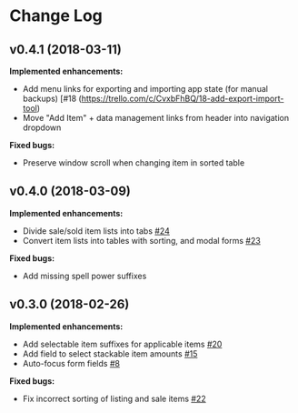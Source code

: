 # Change Log

## v0.4.1 (2018-03-11)

**Implemented enhancements:**

- Add menu links for exporting and importing app state (for manual backups) [\#18 (https://trello.com/c/CvxbFhBQ/18-add-export-import-tool)
- Move "Add Item" + data management links from header into navigation dropdown

**Fixed bugs:**

- Preserve window scroll when changing item in sorted table

## v0.4.0 (2018-03-09)

**Implemented enhancements:**

- Divide sale/sold item lists into tabs [\#24](https://trello.com/c/a7wg0Gye/24-move-selling-sold-into-tabs)
- Convert item lists into tables with sorting, and modal forms [\#23](https://trello.com/c/Bng82SYP/23-change-record-listing-to-table)

**Fixed bugs:**

- Add missing spell power suffixes

## v0.3.0 (2018-02-26)

**Implemented enhancements:**

- Add selectable item suffixes for applicable items [\#20](https://trello.com/c/CBr0Joje/20-add-item-stats-suffix-selection)
- Add field to select stackable item amounts [\#15](https://trello.com/c/vLwltvm3/15-add-field-to-select-amount)
- Auto-focus form fields [\#8](https://trello.com/c/vVUgSoSg/8-focus-correct-form-fields-when-taking-actions)

**Fixed bugs:**

- Fix incorrect sorting of listing and sale items [\#22](https://trello.com/c/BKZx4CPj/22-fix-incorrect-sorting-of-listing-sale-items)
